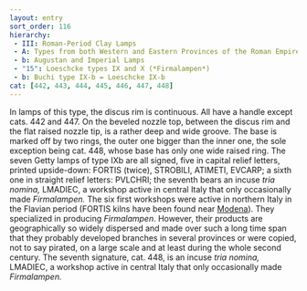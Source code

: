 ```yaml
---
layout: entry
sort_order: 116
hierarchy:
 - III: Roman-Period Clay Lamps
 - A: Types from both Western and Eastern Provinces of the Roman Empire
 - b: Augustan and Imperial Lamps
 - "15": Loeschcke types IX and X (*Firmalampen*)
 - b: Buchi type IX-b = Loeschcke IX-b
cat: [442, 443, 444, 445, 446, 447, 448]
---
```


In lamps of this type, the discus rim is continuous. All have a handle except cats. 442 and 447. On the beveled nozzle top, between the discus rim and the flat raised nozzle tip, is a rather deep and wide groove. The base is marked off by two rings, the outer one bigger than the inner one, the sole exception being cat. 448, whose base has only one wide raised ring. The seven Getty lamps of type IXb are all signed, five in capital relief letters, printed upside-down: <span class="inscription">FORTIS</span> (twice), <span class="inscription">STROBILI, ATIMETI, EVCARP</span>; a sixth one in straight relief letters: <span class="inscription">PVLCHRI</span>; the seventh bears an incuse *tria nomina,* <span class="inscription">LMADIEC</span>, a workshop active in central Italy that only occasionally made *Firmalampen.* The six first workshops were active in northern Italy in the Flavian period (<span class="inscription">FORTIS</span> kilns have been found near <a href='../../map/#loc_383715'>Modena</a>). They specialized in producing *Firmalampen*. However, their products are geographically so widely dispersed and made over such a long time span that they probably developed branches in several provinces or were copied, not to say pirated, on a large scale and at least during the whole second century. The seventh signature, cat. 448, is an incuse *tria nomina,* <span class="inscription">LMADIEC</span>, a workshop active in central Italy that only occasionally made *Firmalampen.*
